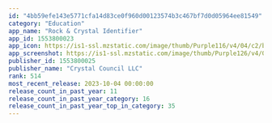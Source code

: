 ```yaml
---
id: "4bb59efe143e5771cfa14d83ce0f960d00123574b3c467bf7d0d05964ee81549"
category: "Education"
app_name: "Rock & Crystal Identifier"
app_id: 1553800023
app_icon: https://is1-ssl.mzstatic.com/image/thumb/Purple116/v4/04/c2/b7/04c2b709-6ee1-3588-8682-382822f819ce/AppIcon-0-1x_U007emarketing-0-7-0-0-85-220-0.png/1024x1024bb.png
app_screenshot: https://is1-ssl.mzstatic.com/image/thumb/Purple126/v4/0c/03/2a/0c032a6b-0ad5-48f5-c237-d6d3d8fac1fa/a1bbef97-55ae-479a-902e-0adf144442cd_cover.jpg/1242x2208bb.png
publisher_id: 1553800025
publisher_name: "Crystal Council LLC"
rank: 514
most_recent_release: 2023-10-04 00:00:00
release_count_in_past_year: 11
release_count_in_past_year_category: 16
release_count_in_past_year_top_in_category: 35
---
```

